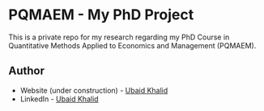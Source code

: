 # PQMAEM - My PhD Project

This is a private repo for my research regarding my PhD Course in Quantitative Methods Applied to Economics and Management (PQMAEM). 

## Author

- Website (under construction) - [Ubaid Khalid](https://www.ubaidkhalid.dev)
- LinkedIn - [Ubaid Khalid](https://www.linkedin.com/in/ubaid-khalid-dev/)
